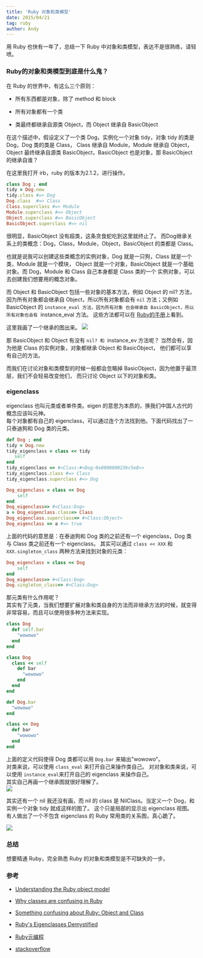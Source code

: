 ```yaml
---
title: 'Ruby 对象和类模型'
date: 2015/04/21
tag: ruby
author: Andy
---
```

用 Ruby 也快有一年了，总结一下 Ruby 中对象和类模型，表达不是很熟练，请轻喷。

<!--more-->

### Ruby的对象和类模型到底是什么鬼？
在 Ruby 的世界中，有这么三个原则：

- 所有东西都是对象，除了 method 和 block

- 所有对象都有一个类

- 类最终都继承自源类 Object，而 Object 继承自 BasicObject  

在这个描述中，假设定义了一个类 Dog，实例化一个对象 tidy，对象 tidy 的类是 Dog，Dog 类的类是 Class，
Class 继承自 Module，Module 继承自 Object，Object 最终继承自源类 BasicObject，BasicObject 也是对象，那 BasicObject 的继承自谁？  

在这里我打开 irb，ruby 的版本为2.1.2，进行操作。  


```ruby
class Dog ; end
tidy = Dog.new
tidy.class #=> Dog
Dog.class  #=> Class
Class.superclass #=> Module
Module.superclass #=> Object
Object.superclass #=> BasicObject
BasicObject.superclass #=> nil
```

很明显，BasicObject 没有超类，这条贪食蛇吃到这里就终止了。
而Dog继承关系上的类概念：Dog，Class，Module，Object，BasicObject 的类都是 Class。  

也就是说我可以创建这些类概念的实例对象，Dog 就是一只狗，Class 就是一个类，Module 就是一个模块，
Object 就是一个对象，BasicObject 就是一个基础对象。而 Dog，Module 和 Class 自己本身都是 Class 类的一个
实例对象，可以去创建我们想要用的概念对象。  

而 Object 和 BasicObject 包括一些对象的基本方法，例如 Object 的 nil? 方法，
因为所有对象都会继承自 Object，所以所有对象都会有 `nil` 方法；又例如 BasicObject 的 `instance_eval 方法，因为所有对象
也会继承自 BasicObject，所以所有对象也会有 `instance_eval 方法。
这些方法都可以在 [Ruby的手册](http://ruby-doc.org/core-2.2.2/BasicObject.html)上看到。 

这里我画了一个继承的图出来。 
![](https://ruby-china-files.b0.upaiyun.com/photo/2015/c11cbf514d990362ca34f9c71e58c2d7.png)   

那 BasicObject 和 Object 有没有 `nil? 和 `instance_ev 方法呢？
当然会有，因为他是 Class 的实例对象，对象都继承 Object 和 BasicObject，
他们都可以享有自己的方法。  

而我们在讨论对象和类模型的时候一般都会忽略掉 BasicObject，因为他置于最顶层，我们不会轻易改变他们，
而只讨论 Object 以下的对象和类。  

### eigenclass
eigenclass 也叫元类或者单件类。eigen 的意思为本质的，换我们中国人古代的概念应该叫元神。  
每个对象都有自己的 eigenclass，可以通过连个方法找到他。下面代码找出了一只泰迪狗和 Dog 类的元类。  

```ruby
def Dog ; end
tidy = Dog.new
tidy_eigenclass = class << tidy
   self
end 
tidy_eigenclass => #<Class:#<Dog:0x000000023bc5e8>>
tidy_eigenclass.class #=> Class
tidy_eigenclass.superclass #=> Dog

Dog_eigenclass = class << Dog
    self
end
Dog_eigenclass=> #<Class:Dog>
a = Dog_eigenclass.class=> Class
Dog_eigenclass.superclass=> #<Class:Object>
Dog_eigenclass == a #=> true
```

上面的代码的意思是：在泰迪狗和 Dog 类的之前还有一个 eigenclass，Dog 类与 Class 类之前还有一个 eigenclass。
其实可以通过 `class << XXX` 和 `XXX.singleton_class` 两种方法来找到对象的元类：

```ruby
Dog_eigenclass = class << Dog
    self
end
Dog_eigenclass=> #<Class:Dog>
Dog.singleton_class=> #<Class:Dog>
```

那元类有什么作用呢？  
其实有了元类，当我们想要扩展对象和类自身的方法而非继承方法的时候，就变得非常容易，而且可以使用很多种方法来实现。   

```ruby
class Dog
  def self.bar
    "wowowo"
  end
end
```
```ruby
class Dog
  class << self
    def bar
      "wowowo"
    end
  end
end
```
```ruby
def Dog.bar
  "wowowo"
end
```
```ruby
class << Dog
  def bar
    "wowowo"
  end
end
```
上面的定义代码使得 Dog 类都可以用 `Dog.bar` 来输出"wowowo"。  
对类来说，可以使用 `class_eval` 来打开自己来操作类自己。
对对象和类来说，可以使用 `instance_eval`来打开自己的 eigenclass 来操作自己。  
其实自己再画一个继承图就很好理解了。  
![](https://ruby-china-files.b0.upaiyun.com/photo/2015/812ac64bfcaa3869dd842d8e929f66f9.png)

其实还有一个 nil 我还没有画，而 nil 的 class 是 NilClass。当定义一个 Dog，和实例一个对象 tidy 就成这样的图了。
这个只是局部的显示出 eigenclass 视图。有人做出了一个不包含 eigenclass 的 Ruby 常用类的关系图，真心跪了。  

![](https://ruby-china-files.b0.upaiyun.com/photo/2015/39957ccd0f08204244a385a4134ff87c.jpg)  
### 总结
想要精通 Ruby，完全熟悉 Ruby 的对象和类模型是不可缺失的一步。

### 参考

- [Understanding the Ruby object model](http://skilldrick.co.uk/2011/08/understanding-the-ruby-object-model/)    

- [Why classes are confusing in Ruby](http://skilldrick.co.uk/2010/11/why-classes-are-confusing-in-ruby/)    

- [Something confusing about Ruby: Object and Class](http://skilldrick.co.uk/2010/11/something-confusing-about-ruby-object-and-class/)  

- [Ruby's Eigenclasses Demystified](http://madebydna.com/all/code/2011/06/24/eigenclasses-demystified.html)

- [Ruby元编程](http://book.douban.com/subject/7056800/)

- [stackoverflow](http://stackoverflow.com/questions/7682092/ruby-object-model-class-modules-diagram-anywhere)
